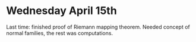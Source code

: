 # Wednesday April 15th

Last time: finished proof of Riemann mapping theorem.
Needed concept of normal families, the rest was computations.

